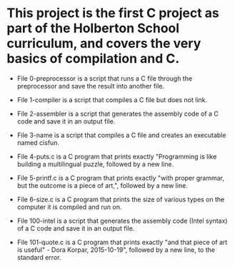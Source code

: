 # This project is the first C project as part of the Holberton School curriculum, and covers the very basics of compilation and C.

* File 0-preprocessor is a script that runs a C file through the preprocessor and save the result into another file.

* File 1-compiler is a script that compiles a C file but does not link.

* File 2-assembler is a script that generates the assembly code of a C code and save it in an output file.

* File 3-name is a script that compiles a C file and creates an executable named cisfun.

* File 4-puts.c is a C program that prints exactly "Programming is like building a multilingual puzzle, followed by a new line.

* File 5-printf.c is a C program that prints exactly "with proper grammar, but the outcome is a piece of art,", followed by a new line.

* File 6-size.c is a C program that prints the size of various types on the computer it is compiled and run on.

* File 100-intel is a script that generates the assembly code (Intel syntax) of a C code and save it in an output file.

* File 101-quote.c is a C program that prints exactly "and that piece of art is useful" - Dora Korpar, 2015-10-19", followed by a new line, to the standard error.